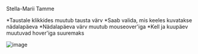 Stella-Marii Tamme

*Taustale klikkides muutub tausta värv
*Saab valida, mis keeles kuvatakse nädalapäeva
*Nädalapäeva värv muutub mouseover'iga
*Kell ja kuupäev muutuvad hover'iga suuremaks

![image](https://user-images.githubusercontent.com/66253869/110996614-d78a0300-8384-11eb-9110-108d2dd6aa2e.png)
